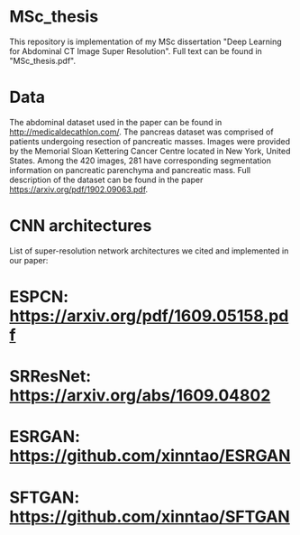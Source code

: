 # MSc_thesis
This repository is implementation of my MSc dissertation "Deep Learning for Abdominal CT Image Super Resolution". Full text can be found in "MSc_thesis.pdf".

# Data
The abdominal dataset used in the paper can be found in http://medicaldecathlon.com/. The pancreas dataset was comprised of patients undergoing resection of pancreatic masses. Images were provided by the Memorial Sloan Kettering Cancer Centre located in New York, United States. Among the 420 images, 281 have corresponding segmentation information on pancreatic parenchyma and pancreatic mass. Full description of the dataset can be found in the paper https://arxiv.org/pdf/1902.09063.pdf.

# CNN architectures
List of super-resolution network architectures we cited and implemented in our paper:
# ESPCN: https://arxiv.org/pdf/1609.05158.pdf
# SRResNet: https://arxiv.org/abs/1609.04802
# ESRGAN: https://github.com/xinntao/ESRGAN
# SFTGAN: https://github.com/xinntao/SFTGAN
